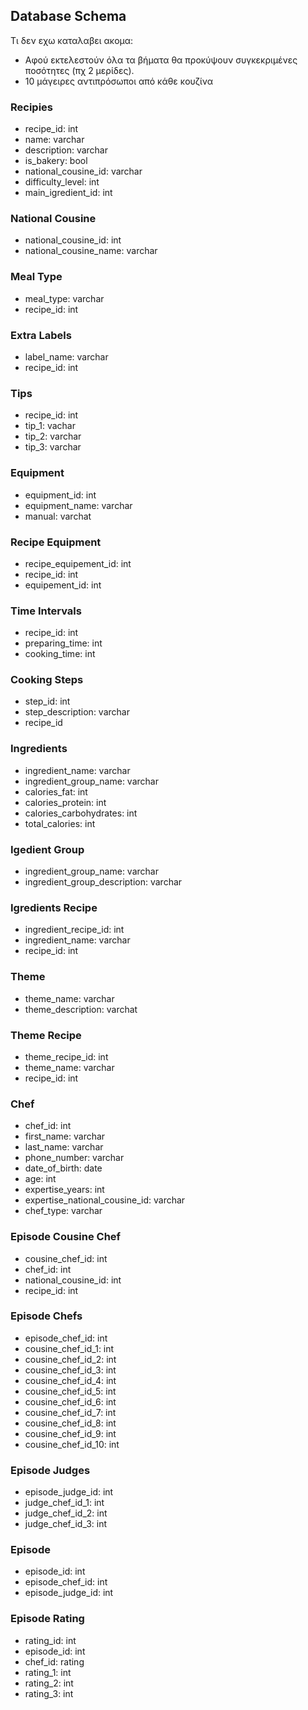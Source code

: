 ## Database Schema

Τι δεν εχω καταλαβει ακομα:
* Αφού εκτελεστούν όλα τα βήματα θα προκύψουν συγκεκριμένες ποσότητες (πχ 2 μερίδες).
* 10 μάγειρες αντιπρόσωποι από κάθε κουζίνα

### Recipies
* recipe_id: int
* name: varchar
* description: varchar
* is_bakery: bool
* national_cousine_id: varchar
* difficulty_level: int
* main_igredient_id: int

### National Cousine
* national_cousine_id: int
* national_cousine_name: varchar

### Meal Type
* meal_type: varchar
* recipe_id: int

### Extra Labels
* label_name: varchar
* recipe_id: int

### Tips
* recipe_id: int
* tip_1: vachar
* tip_2: varchar
* tip_3: varchar

### Equipment
* equipment_id: int
* equipment_name: varchar
* manual: varchat

### Recipe Equipment
* recipe_equipement_id: int
* recipe_id: int
* equipement_id: int

### Time Intervals
* recipe_id: int
* preparing_time: int
* cooking_time: int

### Cooking Steps
* step_id: int
* step_description: varchar
* recipe_id

### Ingredients
* ingredient_name: varchar
* ingredient_group_name: varchar
* calories_fat: int
* calories_protein: int
* calories_carbohydrates: int
* total_calories: int

### Igedient Group
* ingredient_group_name: varchar
* ingredient_group_description: varchar

### Igredients Recipe
* ingredient_recipe_id: int
* ingredient_name: varchar
* recipe_id: int

### Theme
* theme_name: varchar
* theme_description: varchat

### Theme Recipe
* theme_recipe_id: int
* theme_name: varchar
* recipe_id: int

### Chef
* chef_id: int
* first_name: varchar
* last_name: varchar
* phone_number: varchar
* date_of_birth: date
* age: int
* expertise_years: int
* expertise_national_cousine_id: varchar
* chef_type: varchar

### Episode Cousine Chef
* cousine_chef_id: int
* chef_id: int
* national_cousine_id: int
* recipe_id: int

### Episode Chefs
* episode_chef_id: int
* cousine_chef_id_1: int
* cousine_chef_id_2: int
* cousine_chef_id_3: int
* cousine_chef_id_4: int
* cousine_chef_id_5: int
* cousine_chef_id_6: int
* cousine_chef_id_7: int
* cousine_chef_id_8: int
* cousine_chef_id_9: int
* cousine_chef_id_10: int

### Episode Judges
* episode_judge_id: int
* judge_chef_id_1: int
* judge_chef_id_2: int
* judge_chef_id_3: int

### Episode
* episode_id: int
* episode_chef_id: int
* episode_judge_id: int

### Episode Rating
* rating_id: int
* episode_id: int
* chef_id: rating
* rating_1: int
* rating_2: int
* rating_3: int
